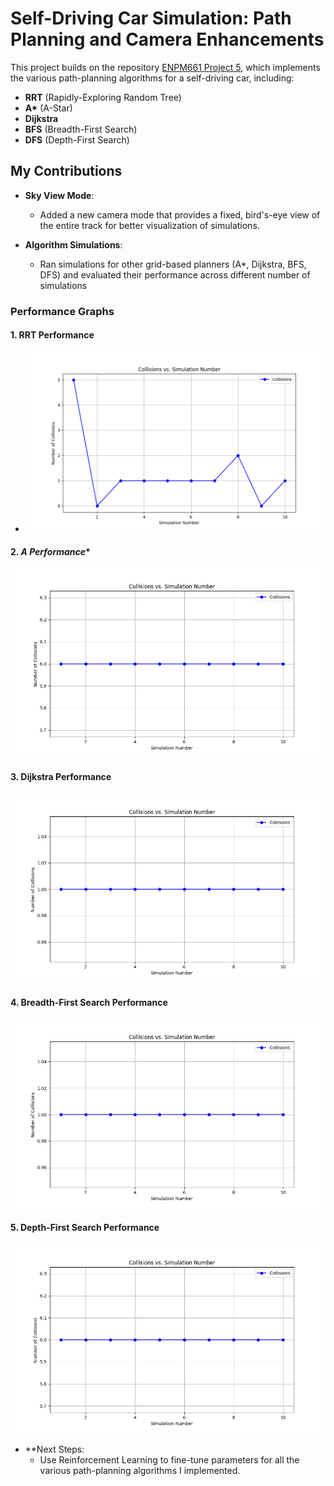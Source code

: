 # Self-Driving Car Simulation: Path Planning and Camera Enhancements

This project builds on the repository [ENPM661 Project 5](https://github.com/BrianBock/ENPM661-Project-5), which implements the various path-planning algorithms for a self-driving car, including:
- **RRT** (Rapidly-Exploring Random Tree)
- **A\*** (A-Star)
- **Dijkstra**
- **BFS** (Breadth-First Search)
- **DFS** (Depth-First Search)

## My Contributions
- **Sky View Mode**:
  - Added a new camera mode that provides a fixed, bird's-eye view of the entire track for better visualization of simulations.
  
- **Algorithm Simulations**:
  - Ran simulations for other grid-based planners (A*, Dijkstra, BFS, DFS) and evaluated their performance across different number of simulations
  
### Performance Graphs
#### 1. **RRT Performance**
  - ![RRT Performance](./assets/rrt_collisions.png)
    
#### 2. **A* Performance**
![A* Performance](./assets/Astar_collisions.png)

#### 3. **Dijkstra Performance**
![Dijkstra Performance](./assets/Dijkstra_collisions.png)

#### 4. **Breadth-First Search Performance**
![Breadth-First Search Performance](./assets/BFS_collisions.png)

#### 5. **Depth-First Search Performance**
![Depth-First Search Performance](./assets/DFS_collisions.png)

- **Next Steps:
  - Use Reinforcement Learning to fine-tune parameters for all the various path-planning algorithms I implemented. 
